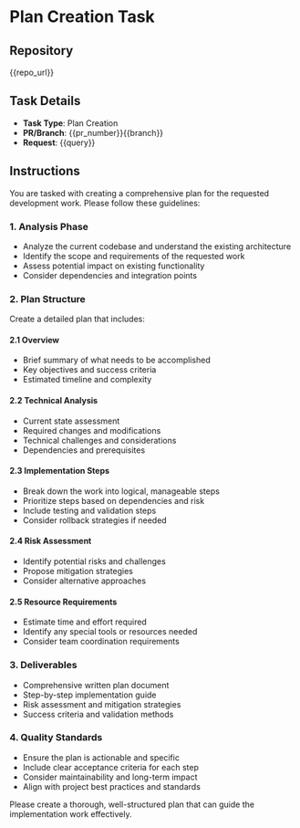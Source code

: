 # Plan Creation Task

## Repository
{{repo_url}}

## Task Details
- **Task Type**: Plan Creation
- **PR/Branch**: {{pr_number}}{{branch}}
- **Request**: {{query}}

## Instructions

You are tasked with creating a comprehensive plan for the requested development work. Please follow these guidelines:

### 1. Analysis Phase
- Analyze the current codebase and understand the existing architecture
- Identify the scope and requirements of the requested work
- Assess potential impact on existing functionality
- Consider dependencies and integration points

### 2. Plan Structure
Create a detailed plan that includes:

#### 2.1 Overview
- Brief summary of what needs to be accomplished
- Key objectives and success criteria
- Estimated timeline and complexity

#### 2.2 Technical Analysis
- Current state assessment
- Required changes and modifications
- Technical challenges and considerations
- Dependencies and prerequisites

#### 2.3 Implementation Steps
- Break down the work into logical, manageable steps
- Prioritize steps based on dependencies and risk
- Include testing and validation steps
- Consider rollback strategies if needed

#### 2.4 Risk Assessment
- Identify potential risks and challenges
- Propose mitigation strategies
- Consider alternative approaches

#### 2.5 Resource Requirements
- Estimate time and effort required
- Identify any special tools or resources needed
- Consider team coordination requirements

### 3. Deliverables
- Comprehensive written plan document
- Step-by-step implementation guide
- Risk assessment and mitigation strategies
- Success criteria and validation methods

### 4. Quality Standards
- Ensure the plan is actionable and specific
- Include clear acceptance criteria for each step
- Consider maintainability and long-term impact
- Align with project best practices and standards

Please create a thorough, well-structured plan that can guide the implementation work effectively.

